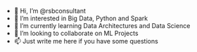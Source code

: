 - 👋 Hi, I’m @rsbconsultant
- 👀 I’m interested in Big Data, Python and Spark
- 🌱 I’m currently learning Data Architectures and Data Science
- 💞️ I’m looking to collaborate on ML Projects
- 📫 Just write me here if you have some questions

<!---
rsbconsultant/rsbconsultant is a ✨ special ✨ repository because its `README.md` (this file) appears on your GitHub profile.
You can click the Preview link to take a look at your changes.
--->
